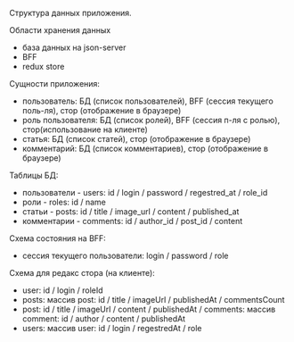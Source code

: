 Структура данных приложения.

Области хранения данных
- база данных на json-server
- BFF
- redux store

Сущности приложения:
- пользователь: БД (список пользователей), BFF (сессия текущего поль-ля), стор (отображение в браузере)
- роль пользователя: БД (список ролей), BFF (сессия п-ля с ролью), стор(использование на клиенте)
- статья: БД (список статей), стор (отображение в браузере)
- комментарий: БД (список комментариев), стор (отображение в браузере)

Таблицы БД:
- пользователи - users: id / login / password / regestred_at / role_id
- роли - roles: id / name
- статьи - posts: id / title / image_url / content / published_at
- комментарии - comments: id / author_id / post_id / content

Схема состояния на BFF:

- сессия текущего пользователи: login / password / role

Схема для редакс стора (на клиенте):

- user: id / login / roleId 
- posts: массив post: id / title / imageUrl / publishedAt / commentsCount
- post: id / title / imageUrl / content / publishedAt / comments: массив comment: id / author / content / publishedAt
- users: массив user: id / login / regestredAt / role   
